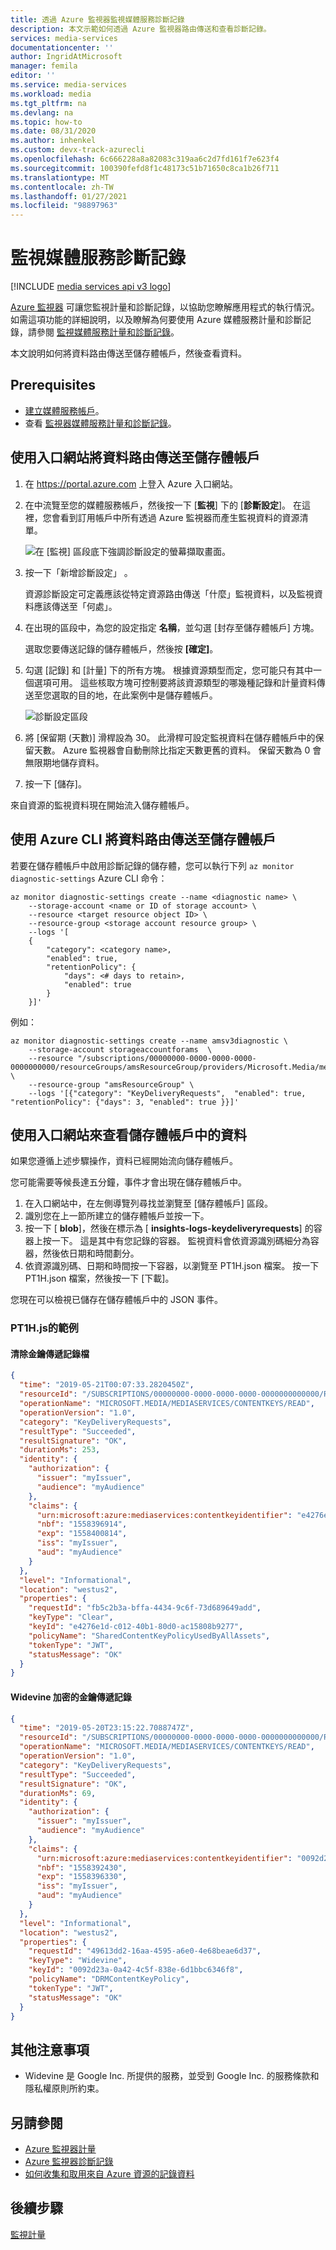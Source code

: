 ```yaml
---
title: 透過 Azure 監視器監視媒體服務診斷記錄
description: 本文示範如何透過 Azure 監視器路由傳送和查看診斷記錄。
services: media-services
documentationcenter: ''
author: IngridAtMicrosoft
manager: femila
editor: ''
ms.service: media-services
ms.workload: media
ms.tgt_pltfrm: na
ms.devlang: na
ms.topic: how-to
ms.date: 08/31/2020
ms.author: inhenkel
ms.custom: devx-track-azurecli
ms.openlocfilehash: 6c666228a8a82083c319aa6c2d7fd161f7e623f4
ms.sourcegitcommit: 100390fefd8f1c48173c51b71650c8ca1b26f711
ms.translationtype: MT
ms.contentlocale: zh-TW
ms.lasthandoff: 01/27/2021
ms.locfileid: "98897963"
---
```

# <a name="monitor-media-services-diagnostic-logs"></a>監視媒體服務診斷記錄

[!INCLUDE [media services api v3 logo](./includes/v3-hr.md)]

[Azure 監視器](../../azure-monitor/overview.md) 可讓您監視計量和診斷記錄，以協助您瞭解應用程式的執行情況。 如需這項功能的詳細說明，以及瞭解為何要使用 Azure 媒體服務計量和診斷記錄，請參閱 [監視媒體服務計量和診斷記錄](media-services-metrics-diagnostic-logs.md)。

本文說明如何將資料路由傳送至儲存體帳戶，然後查看資料。

## <a name="prerequisites"></a>Prerequisites

- [建立媒體服務帳戶](./create-account-howto.md)。
- 查看  [監視器媒體服務計量和診斷記錄](media-services-metrics-diagnostic-logs.md)。

## <a name="route-data-to-the-storage-account-using-the-portal"></a>使用入口網站將資料路由傳送至儲存體帳戶

1. 在 https://portal.azure.com 上登入 Azure 入口網站。
1. 在中流覽至您的媒體服務帳戶，然後按一下 [**監視**] 下的 [**診斷設定**]。 在這裡，您會看到訂用帳戶中所有透過 Azure 監視器而產生監視資料的資源清單。

    ![在 [監視] 區段底下強調診斷設定的螢幕擷取畫面。](media/media-services-diagnostic-logs/logs01.png)

1. 按一下「新增診斷設定」  。

   資源診斷設定可定義應該從特定資源路由傳送「什麼」監視資料，以及監視資料應該傳送至「何處」。

1. 在出現的區段中，為您的設定指定 **名稱**，並勾選 [封存至儲存體帳戶] 方塊。

    選取您要傳送記錄的儲存體帳戶，然後按 **[確定]**。
1. 勾選 [記錄] 和 [計量] 下的所有方塊。 根據資源類型而定，您可能只有其中一個選項可用。 這些核取方塊可控制要將該資源類型的哪幾種記錄和計量資料傳送至您選取的目的地，在此案例中是儲存體帳戶。

   ![診斷設定區段](media/media-services-diagnostic-logs/logs02.png)
1. 將 [保留期 (天數)] 滑桿設為 30。 此滑桿可設定監視資料在儲存體帳戶中的保留天數。 Azure 監視器會自動刪除比指定天數更舊的資料。 保留天數為 0 會無限期地儲存資料。
1. 按一下 [儲存]。

來自資源的監視資料現在開始流入儲存體帳戶。

## <a name="route-data-to-the-storage-account-using-the-azure-cli"></a>使用 Azure CLI 將資料路由傳送至儲存體帳戶

若要在儲存體帳戶中啟用診斷記錄的儲存體，您可以執行下列 `az monitor diagnostic-settings` Azure CLI 命令：

```azurecli-interactive
az monitor diagnostic-settings create --name <diagnostic name> \
    --storage-account <name or ID of storage account> \
    --resource <target resource object ID> \
    --resource-group <storage account resource group> \
    --logs '[
    {
        "category": <category name>,
        "enabled": true,
        "retentionPolicy": {
            "days": <# days to retain>,
            "enabled": true
        }
    }]'
```

例如：

```azurecli-interactive
az monitor diagnostic-settings create --name amsv3diagnostic \
    --storage-account storageaccountforams  \
    --resource "/subscriptions/00000000-0000-0000-0000-0000000000/resourceGroups/amsResourceGroup/providers/Microsoft.Media/mediaservices/amsaccount" \
    --resource-group "amsResourceGroup" \
    --logs '[{"category": "KeyDeliveryRequests",  "enabled": true, "retentionPolicy": {"days": 3, "enabled": true }}]'
```

## <a name="view-data-in-the-storage-account-using-the-portal"></a>使用入口網站來查看儲存體帳戶中的資料

如果您遵循上述步驟操作，資料已經開始流向儲存體帳戶。

您可能需要等候長達五分鐘，事件才會出現在儲存體帳戶中。

1. 在入口網站中，在左側導覽列尋找並瀏覽至 [儲存體帳戶] 區段。
1. 識別您在上一節所建立的儲存體帳戶並按一下。
1. 按一下 [ **blob**]，然後在標示為 [ **insights-logs-keydeliveryrequests**] 的容器上按一下。 這是其中有您記錄的容器。 監視資料會依資源識別碼細分為容器，然後依日期和時間劃分。
1. 依資源識別碼、日期和時間按一下容器，以瀏覽至 PT1H.json 檔案。 按一下 PT1H.json 檔案，然後按一下 [下載]。

 您現在可以檢視已儲存在儲存體帳戶中的 JSON 事件。

### <a name="examples-of-pt1hjson"></a>PT1H.js的範例

#### <a name="clear-key-delivery-log"></a>清除金鑰傳遞記錄檔

```json
{
  "time": "2019-05-21T00:07:33.2820450Z",
  "resourceId": "/SUBSCRIPTIONS/00000000-0000-0000-0000-0000000000000/RESOURCEGROUPS/amsResourceGroup/PROVIDERS/MICROSOFT.MEDIA/MEDIASERVICES/AMSACCOUNT",
  "operationName": "MICROSOFT.MEDIA/MEDIASERVICES/CONTENTKEYS/READ",
  "operationVersion": "1.0",
  "category": "KeyDeliveryRequests",
  "resultType": "Succeeded",
  "resultSignature": "OK",
  "durationMs": 253,
  "identity": {
    "authorization": {
      "issuer": "myIssuer",
      "audience": "myAudience"
    },
    "claims": {
      "urn:microsoft:azure:mediaservices:contentkeyidentifier": "e4276e1d-c012-40b1-80d0-ac15808b9277",
      "nbf": "1558396914",
      "exp": "1558400814",
      "iss": "myIssuer",
      "aud": "myAudience"
    }
  },
  "level": "Informational",
  "location": "westus2",
  "properties": {
    "requestId": "fb5c2b3a-bffa-4434-9c6f-73d689649add",
    "keyType": "Clear",
    "keyId": "e4276e1d-c012-40b1-80d0-ac15808b9277",
    "policyName": "SharedContentKeyPolicyUsedByAllAssets",
    "tokenType": "JWT",
    "statusMessage": "OK"
  }
}
```

#### <a name="widevine-encrypted-key-delivery-log"></a>Widevine 加密的金鑰傳遞記錄

```json
{
  "time": "2019-05-20T23:15:22.7088747Z",
  "resourceId": "/SUBSCRIPTIONS/00000000-0000-0000-0000-0000000000000/RESOURCEGROUPS/amsResourceGroup/PROVIDERS/MICROSOFT.MEDIA/MEDIASERVICES/AMSACCOUNT",
  "operationName": "MICROSOFT.MEDIA/MEDIASERVICES/CONTENTKEYS/READ",
  "operationVersion": "1.0",
  "category": "KeyDeliveryRequests",
  "resultType": "Succeeded",
  "resultSignature": "OK",
  "durationMs": 69,
  "identity": {
    "authorization": {
      "issuer": "myIssuer",
      "audience": "myAudience"
    },
    "claims": {
      "urn:microsoft:azure:mediaservices:contentkeyidentifier": "0092d23a-0a42-4c5f-838e-6d1bbc6346f8",
      "nbf": "1558392430",
      "exp": "1558396330",
      "iss": "myIssuer",
      "aud": "myAudience"
    }
  },
  "level": "Informational",
  "location": "westus2",
  "properties": {
    "requestId": "49613dd2-16aa-4595-a6e0-4e68beae6d37",
    "keyType": "Widevine",
    "keyId": "0092d23a-0a42-4c5f-838e-6d1bbc6346f8",
    "policyName": "DRMContentKeyPolicy",
    "tokenType": "JWT",
    "statusMessage": "OK"
  }
}
```

## <a name="additional-notes"></a>其他注意事項

* Widevine 是 Google Inc. 所提供的服務，並受到 Google Inc. 的服務條款和隱私權原則所約束。

## <a name="see-also"></a>另請參閱

* [Azure 監視器計量](../../azure-monitor/platform/data-platform.md)
* [Azure 監視器診斷記錄](../../azure-monitor/platform/platform-logs-overview.md)
* [如何收集和取用來自 Azure 資源的記錄資料](../../azure-monitor/platform/platform-logs-overview.md)

## <a name="next-steps"></a>後續步驟

[監視計量](media-services-metrics-howto.md)
